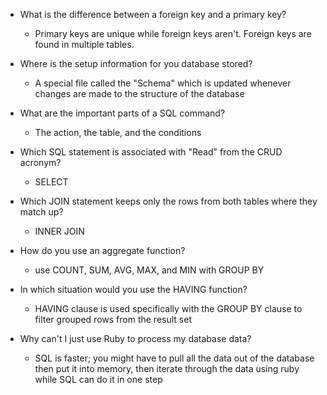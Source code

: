 - What is the difference between a foreign key and a primary key?
  - Primary keys are unique while foreign keys aren't. Foreign keys are found in multiple tables.

- Where is the setup information for you database stored?
  - A special file called the "Schema" which is updated whenever changes are made to the structure of the database

- What are the important parts of a SQL command?
  - The action, the table, and the conditions

- Which SQL statement is associated with "Read" from the CRUD acronym?
  - SELECT

- Which JOIN statement keeps only the rows from both tables where they match up?
  - INNER JOIN

- How do you use an aggregate function?
  - use COUNT, SUM, AVG, MAX, and MIN with GROUP BY

- In which situation would you use the HAVING function?
  - HAVING clause is used specifically with the GROUP BY clause to filter grouped rows from the result set

- Why can't I just use Ruby to process my database data?
  - SQL is faster; you might have to pull all the data out of the database then put it into memory, then iterate through the data using ruby while SQL can do it in one step